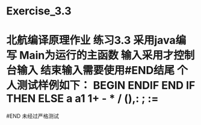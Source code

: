 # Exercise_3.3
北航编译原理作业
练习3.3
采用java编写
Main为运行的主函数
输入采用才控制台输入
结束输入需要使用#END结尾
个人测试样例如下：
BEGIN
ENDIF END IF THEN ELSE
a a1 
1+ - * / (),:
;
:=
=
#END
未经过严格测试
